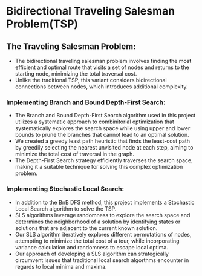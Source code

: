 # **Bidirectional Traveling Salesman Problem(TSP)**

## The Traveling Salesman Problem:
- The bidirectional traveling salesman problem involves finding the most efficient and optimal route that visits a set of nodes and returns to the starting node, minimizing the total traversal cost.
- Unlike the traditional TSP, this variant considers bidirectional connections between nodes, which introduces additional complexity.

### Implementing Branch and Bound Depth-First Search:
- The Branch and Bound Depth-First Search algorithm used in this project utilizes a systematic approach to combinitorial optimization that systematically explores the search space while using upper and lower bounds to prune the branches that cannot lead to an optimal solution.
- We created a greedy least path heuristic that finds the least-cost path by greedily selecting the nearest unvisited node at each step, aiming to minimize the total cost of traversal in the graph.
- The Depth-First Search strategy efficiently traverses the search space, making it a suitable technique for solving this complex optimization problem.

### Implementing Stochastic Local Search:
- In addition to the BnB DFS method, this project implements a Stochastic Local Search algorithm to solve the TSP.
- SLS algorithms leverage randomness to explore the search space and determines the neighborhood of a solution by identifying states or solutions that are adjacent to the current known solution.
- Our SLS algorithm iteratively explores different permutations of nodes, attempting to minimize the total cost of a tour, while incorporating variance calculation and randomness to escape local optima.
- Our approach of developing a SLS algorithm can strategically circumvent issues that traditional local search algorthms encounter in regards to local minima and maxima.
